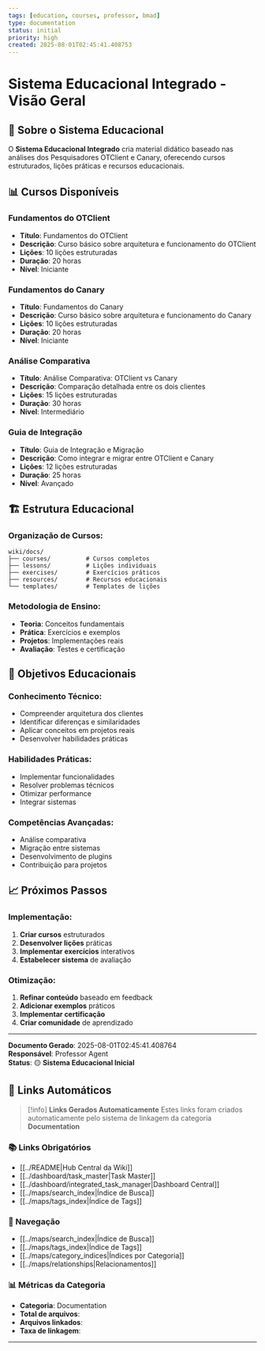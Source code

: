 ```yaml
---
tags: [education, courses, professor, bmad]
type: documentation
status: initial
priority: high
created: 2025-08-01T02:45:41.408753
---
```


# Sistema Educacional Integrado - Visão Geral

## 🎯 **Sobre o Sistema Educacional**

O **Sistema Educacional Integrado** cria material didático baseado nas análises dos Pesquisadores OTClient e Canary, oferecendo cursos estruturados, lições práticas e recursos educacionais.

## 📊 **Cursos Disponíveis**

### **Fundamentos do OTClient**
- **Título**: Fundamentos do OTClient
- **Descrição**: Curso básico sobre arquitetura e funcionamento do OTClient
- **Lições**: 10 lições estruturadas
- **Duração**: 20 horas
- **Nível**: Iniciante

### **Fundamentos do Canary**
- **Título**: Fundamentos do Canary
- **Descrição**: Curso básico sobre arquitetura e funcionamento do Canary
- **Lições**: 10 lições estruturadas
- **Duração**: 20 horas
- **Nível**: Iniciante

### **Análise Comparativa**
- **Título**: Análise Comparativa: OTClient vs Canary
- **Descrição**: Comparação detalhada entre os dois clientes
- **Lições**: 15 lições estruturadas
- **Duração**: 30 horas
- **Nível**: Intermediário

### **Guia de Integração**
- **Título**: Guia de Integração e Migração
- **Descrição**: Como integrar e migrar entre OTClient e Canary
- **Lições**: 12 lições estruturadas
- **Duração**: 25 horas
- **Nível**: Avançado

## 🏗️ **Estrutura Educacional**

### **Organização de Cursos:**
```
wiki/docs/
├── courses/          # Cursos completos
├── lessons/          # Lições individuais
├── exercises/        # Exercícios práticos
├── resources/        # Recursos educacionais
└── templates/        # Templates de lições
```

### **Metodologia de Ensino:**
- **Teoria**: Conceitos fundamentais
- **Prática**: Exercícios e exemplos
- **Projetos**: Implementações reais
- **Avaliação**: Testes e certificação

## 🎯 **Objetivos Educacionais**

### **Conhecimento Técnico:**
- Compreender arquitetura dos clientes
- Identificar diferenças e similaridades
- Aplicar conceitos em projetos reais
- Desenvolver habilidades práticas

### **Habilidades Práticas:**
- Implementar funcionalidades
- Resolver problemas técnicos
- Otimizar performance
- Integrar sistemas

### **Competências Avançadas:**
- Análise comparativa
- Migração entre sistemas
- Desenvolvimento de plugins
- Contribuição para projetos

## 📈 **Próximos Passos**

### **Implementação:**
1. **Criar cursos** estruturados
2. **Desenvolver lições** práticas
3. **Implementar exercícios** interativos
4. **Estabelecer sistema** de avaliação

### **Otimização:**
1. **Refinar conteúdo** baseado em feedback
2. **Adicionar exemplos** práticos
3. **Implementar certificação**
4. **Criar comunidade** de aprendizado

---

**Documento Gerado**: 2025-08-01T02:45:41.408764  
**Responsável**: Professor Agent  
**Status**: 🟡 **Sistema Educacional Inicial**

## 🔗 **Links Automáticos**

> [!info] **Links Gerados Automaticamente**
> Estes links foram criados automaticamente pelo sistema de linkagem da categoria **Documentation**

### **📚 Links Obrigatórios**
- [[../README|Hub Central da Wiki]]
- [[../dashboard/task_master|Task Master]]
- [[../dashboard/integrated_task_manager|Dashboard Central]]
- [[../maps/search_index|Índice de Busca]]
- [[../maps/tags_index|Índice de Tags]]

### **🧭 Navegação**
- [[../maps/search_index|Índice de Busca]]
- [[../maps/tags_index|Índice de Tags]]
- [[../maps/category_indices|Índices por Categoria]]
- [[../maps/relationships|Relacionamentos]]

### **📊 Métricas da Categoria**
- **Categoria**: Documentation
- **Total de arquivos**: <!-- Contador automático -->
- **Arquivos linkados**: <!-- Contador automático -->
- **Taxa de linkagem**: <!-- Percentual automático -->

---

